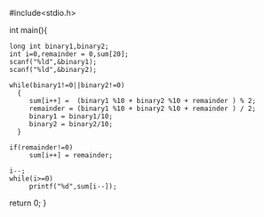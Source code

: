 #include<stdio.h>

int main(){

    long int binary1,binary2;
    int i=0,remainder = 0,sum[20];
    scanf("%ld",&binary1);
    scanf("%ld",&binary2);

    while(binary1!=0||binary2!=0)
      {
         sum[i++] =  (binary1 %10 + binary2 %10 + remainder ) % 2;
         remainder = (binary1 %10 + binary2 %10 + remainder ) / 2;
         binary1 = binary1/10;
         binary2 = binary2/10;
      }
 
    if(remainder!=0)
         sum[i++] = remainder;

    i--;
    while(i>=0)
         printf("%d",sum[i--]);

   return 0;
}

